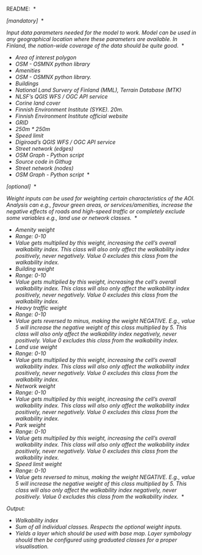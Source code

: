 ﻿README: 
\*


*[mandatory]* 
\*


*Input data parameters needed for the model to work. Model can be used in any geographical location where these parameters are available. In Finland, the nation-wide coverage of the data should be quite good.* 
\*


- *Area of interest polygon <vector>* 
- *OSM - OSMNX python library* 
- *Amenities <vector>* 
- *OSM - OSMNX python library.* 
- *Buildings <vector>* 
- *National Land Survery of Finland (MML), Terrain Database (MTK)* 
- *NLSF’s QGIS WFS / OGC API service* 
- *Corine land cover <raster>* 
- *Finnish Environment Institute (SYKE). 20m.* 
- *Finnish Environment Institute official website* 
- *GRID <vector>* 
- *250m \* 250m* 
- *Speed limit <vector>*  
- *Digiroad’s QGIS WFS / OGC API service* 
- *Street network (edges) <vector>* 
- *OSM Graph - Python script* 
- *Source code in Githug* 
- *Street network (nodes) <vector>* 
- *OSM Graph - Python script* 
\*


*[optional]* 
\*


*Weight inputs can be used for weighting certain characteristics of the AOI. Analysis can e.g., favour green areas, or services/amenities, increase the negative effects of roads and high-speed traffic or completely exclude some variables e.g., land use or network classes.* 
\*


- *Amenity weight <float>* 
- *Range: 0-10* 
- *Value gets multiplied by this weight, increasing the cell’s overall walkability index. This class will also only affect the walkability index positively, never negatively. Value 0 excludes this class from the walkability index.* 
- *Building weight <float>* 
- *Range: 0-10* 
- *Value gets multiplied by this weight, increasing the cell’s overall walkability index. This class will also only affect the walkability index positively, never negatively. Value 0 excludes this class from the walkability index.* 
- *Heavy traffic weight <float>* 
- *Range: 0-10* 
- *Value gets reversed to minus, making the weight NEGATIVE. E.g., value 5 will increase the negative weight of this class multiplied by 5. This class will also only affect the walkability index negatively, never positively. Value 0 excludes this class from the walkability index.* 
- *Land use weight <float>* 
- *Range: 0-10* 
- *Value gets multiplied by this weight, increasing the cell’s overall walkability index. This class will also only affect the walkability index positively, never negatively. Value 0 excludes this class from the walkability index.* 
- *Network weight <float>* 
- *Range: 0-10* 
- *Value gets multiplied by this weight, increasing the cell’s overall walkability index. This class will also only affect the walkability index positively, never negatively. Value 0 excludes this class from the walkability index.* 
- *Park weight <float>* 
- *Range: 0-10* 
- *Value gets multiplied by this weight, increasing the cell’s overall walkability index. This class will also only affect the walkability index positively, never negatively. Value 0 excludes this class from the walkability index.* 
- *Speed limit weight <float>* 
- *Range: 0-10* 
- *Value gets reversed to minus, making the weight NEGATIVE. E.g., value 5 will increase the negative weight of this class multiplied by 5. This class will also only affect the walkability index negatively, never positively. Value 0 excludes this class from the walkability index.* 
\*


*Output:* 

- *Walkability index <raster>* 
- *Sum of all individual classes. Respects the optional weight inputs.* 
- *Yields a layer which should be used with base map. Layer symbology should then be configured using graduated classes for a proper visualisation.* 

